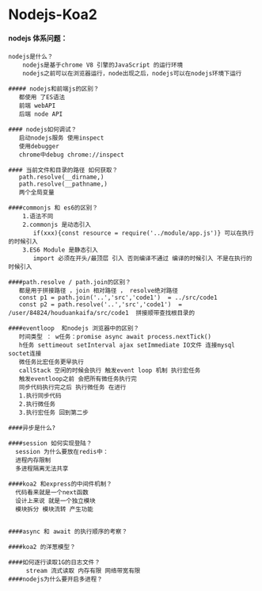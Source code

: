 # Nodejs-Koa2
#### nodejs 体系问题：
    nodejs是什么？
        nodejs是基于chrome V8 引擎的JavaScript 的运行环境
        nodejs之前可以在浏览器运行，node出现之后，nodejs可以在nodejs环境下运行

    ##### nodejs和前端js的区别？
       都使用 了ES语法
       前端 webAPI
       后端 node API

    #### nodejs如何调试？
       启动nodejs服务 使用inspect
       使用debugger
       chrome中debug chrome://inspect

    #### 当前文件和目录的路径 如何获取？
       path.resolve(__dirname,)
       path.resolve(__pathname,)
       两个全局变量

    ####commonjs 和 es6的区别？
        1.语法不同
        2.commonjs 是动态引入
           if(xxx){const resource = require('../module/app.js')} 可以在执行的时候引入
        3.ES6 Module 是静态引入
           import 必须在开头/最顶层 引入 否则编译不通过 编译的时候引入 不是在执行的时候引入 

    ####path.resolve / path.join的区别？
       都是用于拼接路径 ，join 相对路径 ， resolve绝对路径
       const p1 = path.join('..','src','code1')  = ../src/code1
       const p2 = path.resolve('..','src','code1')  = /user/84824/houduankaifa/src/code1  拼接顺带查找根目录的

    ####eventloop  和nodejs 浏览器中的区别？
       时间类型 ： w任务：promise async await process.nextTick()
       h任务 settimeout setInterval ajax setImmediate IO文件 连接mysql soctet连接
       微任务比宏任务更早执行
       callStack 空闲的时候会执行 触发event loop 机制 执行宏任务
       触发eventloop之前 会把所有微任务执行完
       同步代码执行完之后 执行微任务 在进行
       1.执行同步代码
       2.执行微任务
       3.执行宏任务 回到第二步

    ####异步是什么?

    ####session 如何实现登陆？
      session 为什么要放在redis中：
      进程内存限制
      多进程隔离无法共享

    ####koa2 和express的中间件机制？ 
      代码看来就是一个next函数
      设计上来说 就是一个独立模块
      模块拆分 模块流转 产生功能


    ####async 和 await 的执行顺序的考察？

    ####koa2 的洋葱模型？

    ####如何逐行读取1G的日志文件？
         stream 流式读取 内存有限 网络带宽有限
    ####nodejs为什么要开启多进程？




